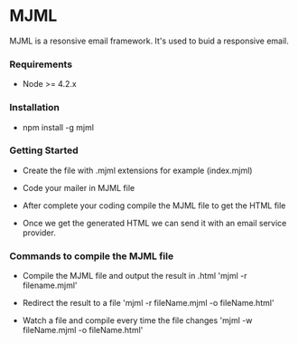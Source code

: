 # MJML
MJML is a resonsive email framework.
It's used to buid a responsive email.

### Requirements

* Node >= 4.2.x

### Installation

* npm install -g mjml


### Getting Started

* Create the file with .mjml extensions for example (index.mjml)

* Code your mailer in MJML file

* After complete your coding compile the MJML file to get the HTML file

* Once we get the generated HTML we can send it with an email service provider.

### Commands to compile the MJML file

* Compile the MJML file and output the result in .html 'mjml -r filename.mjml'

* Redirect the result to a file 'mjml -r fileName.mjml -o fileName.html'

* Watch a file and compile every time the file changes 'mjml -w fileName.mjml -o fileName.html'
